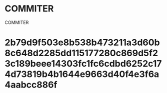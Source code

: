 # COMMITER
COMMITER






# 2b79d9f503e8b538b473211a3d60b8c648d2285dd115177280c869d5f23c189beee14303fc1fc6cdbd6252c174d73819b4b1644e9663d40f4e3f6a4aabcc886f
